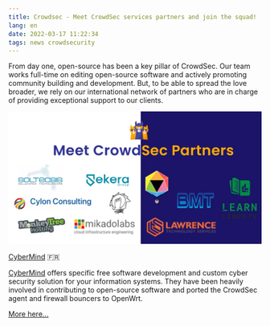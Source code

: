 ```yaml
---
title: Crowdsec - Meet CrowdSec services partners and join the squad!
lang: en
date: 2022-03-17 11:22:34
tags: news crowdsecurity
---
```


From day one, open-source has been a key pillar of CrowdSec. Our team works full-time on editing open-source software and actively promoting community building and development. But, to be able to spread the love broader, we rely on our international network of partners who are in charge of providing exceptional support to our clients.

<img src="/uploads/images/CrowdSec/CrowdSec-Partners.png" width="1201px" heigth="629px">

[CyberMind](https://cybermind.fr/) 🇫🇷 

[CyberMind](https://cybermind.fr/) offers specific free software development and custom cyber security solution for your information systems. They have been heavily involved in contributing to open-source software and ported the CrowdSec agent and firewall bouncers to OpenWrt.

[More here...](https://cybermind.fr/services/)